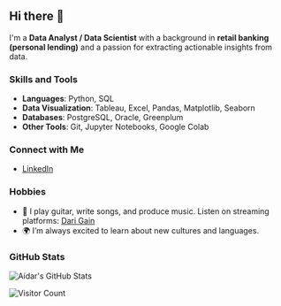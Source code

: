 ## Hi there 👋

I'm a **Data Analyst / Data Scientist** with a background in **retail banking (personal lending)** and a passion for extracting actionable insights from data.

### Skills and Tools
- **Languages**: Python, SQL
- **Data Visualization**: Tableau, Excel, Pandas, Matplotlib, Seaborn
- **Databases**: PostgreSQL, Oracle, Greenplum
- **Other Tools**: Git, Jupyter Notebooks, Google Colab
<!--
### Featured Projects
- [**Customer Lifetime Value Analysis**](https://github.com/username/project-name): Built a predictive model to analyze customer LTV, helping improve acquisition strategies and retention rates. (Python, SQL)
- [**Sales Forecast Dashboard**](https://github.com/username/project-name): Interactive Tableau dashboard to visualize and forecast sales across regions and product categories. (Tableau, SQL)
- [**A/B Testing Framework**](https://github.com/username/project-name): Developed a Python-based framework to automate A/B test analysis for key business metrics. (Python, Pandas)


### Currently Learning
- Exploring Big Data tools like **Apache Spark** and **Hadoop**.
- Deepening knowledge in **machine learning** and **advanced statistical analysis**.
- Working towards a certification in **Data Engineering**.
-->

### Connect with Me
- [LinkedIn](https://www.linkedin.com/in/darigain/)

### Hobbies
- 🎸 I play guitar, write songs, and produce music. Listen on streaming platforms: [Dari Gain](https://linktr.ee/darigain)
- 🌍 I’m always excited to learn about new cultures and languages.

### GitHub Stats
![Aidar's GitHub Stats](https://github-readme-stats.vercel.app/api?username=darigain&show_icons=true&theme=default)

![Visitor Count](https://visitor-badge.laobi.icu/badge?page_id=username.darigain)


<!--
**darigain/darigain** is a ✨ _special_ ✨ repository because its `README.md` (this file) appears on your GitHub profile.

Here are some ideas to get you started:

- 🔭 I’m currently working on ...
- 🌱 I’m currently learning ...
- 👯 I’m looking to collaborate on ...
- 🤔 I’m looking for help with ...
- 💬 Ask me about ...
- 📫 How to reach me: ...
- 😄 Pronouns: ...
- ⚡ Fun fact: ...
-->
